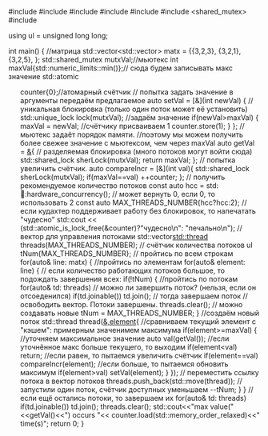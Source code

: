 #include <iostream>
#include <atomic>
#include <map>
#include <vector>
#include <thread>
#include <shared_mutex>
#include <mutex>

using ul = unsigned long long;

int main()
{
    //матрица
    std::vector<std::vector<int>> matx = {{3,2,3},
                                          {3,2,1},
                                          {3,2,5},
                                          };
    std::shared_mutex mutxVal;//мьютекс
    int maxVal{std::numeric_limits<int>::min()};// сюда будем записывать макс значение
    std::atomic<ul> counter{0};//атомарный счётчик
    // попытка задать значение в аргументы передаём предлагаемое
    auto setVal = [&](int newVal)
    {
        // уникальная блокировка (только один поток может её установить)
        std::unique_lock lock(mutxVal);
        //задаём значение
        if(newVal>maxVal)
        {
            maxVal = newVal;
            //счётчику присваиваем 1
            counter.store(1);
        }
    };
    // мьютекс задаёт порядок памяти.
    //поэтому мы можем получить более свежее значение с мьютексом, чем через maxVal
    auto getVal = [&](){
        // разделяемая блокировка (много потоков могут войти сюда)
        std::shared_lock sherLock(mutxVal);
        return maxVal;
    };
    // попытка увеличить счётчик.
    auto compareIncr = [&](int val){
        std::shared_lock sherLock(mutxVal);
        if(maxVal==val)
        ++counter;
    };
    // получить рекомендуемое количество потоков
    const auto hcc = std::thread::hardware_concurrency();
    // может вернуть 0, если 0, то использовать 2
    const auto MAX_THREADS_NUMBER{hcc?hcc:2};
    // если кудахтер поддерживает работу без блокировок, то напечатать "чудесно"
    std::cout << (std::atomic_is_lock_free(&counter)?"чудесно\n": "печально\n");
    // вектор для управления потоками
    std::vector<std::thread> threads(MAX_THREADS_NUMBER);
    // счётчик количества потоков
    ul tNum{MAX_THREADS_NUMBER};
    // пройтись по всем строкам
    for(auto& line: matx)
    {
        //пройтись по элементам
        for(auto& element: line)
        {
            // если количество работающих потоков большое, то подождать завершения всех:
            if(!tNum)
            {
                //пройтись по потокам
                for(auto& td: threads)
                    // можно ли завершить поток? (нельзя, если он отсоеденился)
                    if(td.joinable())
                        td.join(); // тогда завершаем поток
                //освободить вектор. Потоки завершены.
                threads.clear();
                // можно создавать новые
                tNum = MAX_THREADS_NUMBER;
            }
            //создаём новый поток
            std::thread thread([&,element](){
                //сравниваем текущий элемент с "кэшем": примерным значенимем максимума
                if(element>=maxVal)
                {
                    //уточняем максимальное значение
                    auto val(getVal());
                    //если уточнённое макс больше текущего, то выходим
                    if(element<val)
                        return;
                    //если равен, то пытаемся увеличить счётчик
                    if(element==val)
                        compareIncr(element);
                    //если больше, то пытаемся обновить максимум
                    if(element>val)
                        setVal(element);
                }
            });
            // переместить ссылку потока в вектор потоков
            threads.push_back(std::move(thread));
            // запустили один поток, счётчик доступных уменьшаем
            --tNum;
        }
    }
    // если ещё остались потоки, то завершаем их
    for(auto& td: threads)
        if(td.joinable())
            td.join();
    threads.clear();
    std::cout<<"max value("<<getVal()<<") occurs "<<
        counter.load(std::memory_order_relaxed)<<" time(s)";
    return 0;
}
